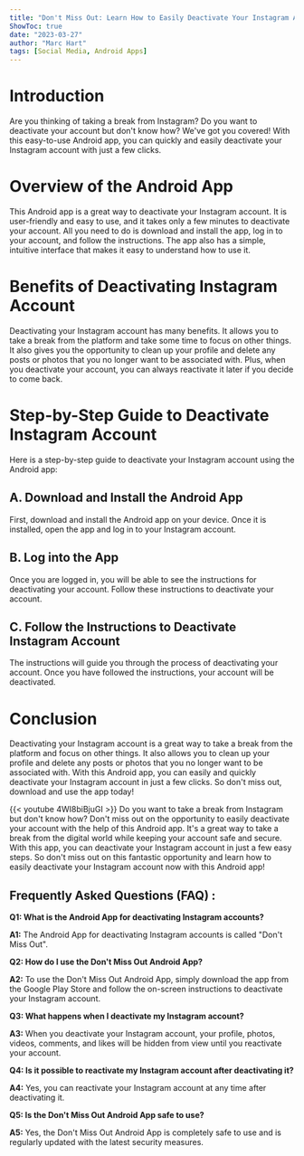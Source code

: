 ```yaml
---
title: "Don't Miss Out: Learn How to Easily Deactivate Your Instagram Account Now With This Android App!"
ShowToc: true 
date: "2023-03-27"
author: "Marc Hart" 
tags: [Social Media, Android Apps]
---
```

# Introduction

Are you thinking of taking a break from Instagram? Do you want to deactivate your account but don't know how? We've got you covered! With this easy-to-use Android app, you can quickly and easily deactivate your Instagram account with just a few clicks. 

# Overview of the Android App

This Android app is a great way to deactivate your Instagram account. It is user-friendly and easy to use, and it takes only a few minutes to deactivate your account. All you need to do is download and install the app, log in to your account, and follow the instructions. The app also has a simple, intuitive interface that makes it easy to understand how to use it.

# Benefits of Deactivating Instagram Account

Deactivating your Instagram account has many benefits. It allows you to take a break from the platform and take some time to focus on other things. It also gives you the opportunity to clean up your profile and delete any posts or photos that you no longer want to be associated with. Plus, when you deactivate your account, you can always reactivate it later if you decide to come back. 

# Step-by-Step Guide to Deactivate Instagram Account

Here is a step-by-step guide to deactivate your Instagram account using the Android app: 

## A. Download and Install the Android App

First, download and install the Android app on your device. Once it is installed, open the app and log in to your Instagram account. 

## B. Log into the App

Once you are logged in, you will be able to see the instructions for deactivating your account. Follow these instructions to deactivate your account. 

## C. Follow the Instructions to Deactivate Instagram Account

The instructions will guide you through the process of deactivating your account. Once you have followed the instructions, your account will be deactivated. 

# Conclusion

Deactivating your Instagram account is a great way to take a break from the platform and focus on other things. It also allows you to clean up your profile and delete any posts or photos that you no longer want to be associated with. With this Android app, you can easily and quickly deactivate your Instagram account in just a few clicks. So don't miss out, download and use the app today!

{{< youtube 4WI8biBjuGI >}} 
Do you want to take a break from Instagram but don't know how? Don't miss out on the opportunity to easily deactivate your account with the help of this Android app. It's a great way to take a break from the digital world while keeping your account safe and secure. With this app, you can deactivate your Instagram account in just a few easy steps. So don't miss out on this fantastic opportunity and learn how to easily deactivate your Instagram account now with this Android app!

## Frequently Asked Questions (FAQ) :
**Q1: What is the Android App for deactivating Instagram accounts?**

**A1:** The Android App for deactivating Instagram accounts is called "Don't Miss Out".

**Q2: How do I use the Don't Miss Out Android App?**

**A2:** To use the Don't Miss Out Android App, simply download the app from the Google Play Store and follow the on-screen instructions to deactivate your Instagram account.

**Q3: What happens when I deactivate my Instagram account?**

**A3:** When you deactivate your Instagram account, your profile, photos, videos, comments, and likes will be hidden from view until you reactivate your account.

**Q4: Is it possible to reactivate my Instagram account after deactivating it?**

**A4:** Yes, you can reactivate your Instagram account at any time after deactivating it.

**Q5: Is the Don't Miss Out Android App safe to use?**

**A5:** Yes, the Don't Miss Out Android App is completely safe to use and is regularly updated with the latest security measures.


